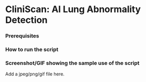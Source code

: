 # CliniScan: AI Lung Abnormality Detection
<!--CliniScan is an AI-powered system that automatically detects and localizes lung abnormalities from chest X-ray images. The script uses a deep learning model trained on the VinDr-CXR dataset to identify findings like opacities and fibrosis, aiming to assist radiologists in their diagnostic workflow. -->

### Prerequisites
<!--This project requires Python and several key libraries to function correctly. You can install all necessary modules using the requirements.txt file.

Key modules include:

1-streamlit

2-torch & torchvision

3-pydicom

4-opencv-python-headless

5-pandas

To install them, run the following command in your terminal:

pip install -r requirements.txt

You will also need to download the VinDr-CXR dataset from PhysioNet and place it in the appropriate data directory. -->

### How to run the script
<!--1-Clone the repository to your local machine:

git clone [https://github.com/your-username/CliniScan.git](https://github.com/your-username/CliniScan.git)
cd CliniScan

2-Install the prerequisites:

pip install -r requirements.txt

3-Run the Streamlit web application:

streamlit run app.py

4-Open your web browser and navigate to the local URL provided by Streamlit (usually http://localhost:8501). -->

### Screenshot/GIF showing the sample use of the script
<!--Remove the below lines and add yours -->
Add a jpeg/png/gif file here.

